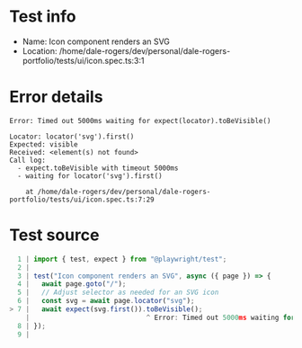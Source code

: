 # Test info

- Name: Icon component renders an SVG
- Location: /home/dale-rogers/dev/personal/dale-rogers-portfolio/tests/ui/icon.spec.ts:3:1

# Error details

```
Error: Timed out 5000ms waiting for expect(locator).toBeVisible()

Locator: locator('svg').first()
Expected: visible
Received: <element(s) not found>
Call log:
  - expect.toBeVisible with timeout 5000ms
  - waiting for locator('svg').first()

    at /home/dale-rogers/dev/personal/dale-rogers-portfolio/tests/ui/icon.spec.ts:7:29
```

# Test source

```ts
  1 | import { test, expect } from "@playwright/test";
  2 |
  3 | test("Icon component renders an SVG", async ({ page }) => {
  4 |   await page.goto("/");
  5 |   // Adjust selector as needed for an SVG icon
  6 |   const svg = await page.locator("svg");
> 7 |   await expect(svg.first()).toBeVisible();
    |                             ^ Error: Timed out 5000ms waiting for expect(locator).toBeVisible()
  8 | });
  9 |
```